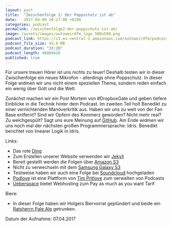 ```yaml
---
layout: post
title:  "Zwischenfolge 2: Der Poppschutz ist ab"
date:   2017-04-09 20:27:00 +0100
categories: podcast
permalink: /zwischenfolge2-der-poppschutz-ist-ab/
image: /assets/images/autoweirdfm_logo_500x500.png
podcast_link: https://s3.eu-central-1.amazonaws.com/autoweirdfm/podcasts/zwischenfolge-2-Der+Poppschutz-ist-ab.mp3
podcast_file_size: 45,8 MB
podcast_duration: "33:20"
podcast_length: 48009426
published: true
---
```


Für unsere treuen Hörer ist uns nichts zu teuer!
Deshalb testen wir in dieser Zwischenfolge ein neues Mikrofon - allerdings ohne Poppschutz.
In dieser Folge widmen wir uns nicht einem speziellen Thema, sondern reden einfach ein wenig über Gott und die Welt.

Zunächst machen wir ein Post Mortem von #DropboxGate und geben tiefere Einblicke in die Technik hinter dem Podcast.
Im zweiten Teil holt Benedikt zu einer vernichtenden Manöverkritik aus.
Haben wir uns zu weit von der Fan Base entfernt?
Sind wir Opfern des Kommerz geworden?
Nicht mehr real?
Zu weichgespült?
Sagt uns eure Meinung auf [GitHub](https://github.com/autoweirdfm/autoweirdfm.github.io/issues).
Am Ende widmen wir uns noch mal der nächsten großen Programmiersprache: Idris.
Benedikt berichtet von linearer Logik in Idris.

Links:

- Das rote [Ding](https://focusrite.de/usb-audio-interfaces/scarlett-2i4)
- Zum Erstellen unserer Website verwenden wir [Jekyll](http://jekyllrb.com/)
- Bereit gestellt werden die Folgen über [Amazon S3](https://aws.amazon.com/s3)
- Nicht zu verwechseln mit dem [Samsung Galaxy S3](https://de.wikipedia.org/wiki/Samsung_Galaxy_S_III)
- Testweise haben wir auch eine Folge bei [Soundcloud](https://soundcloud.com/) hochgeladen
- [Podlove](https://podlove.org/) ist eine Plattform von [Tim Pritlove](https://metaebene.me/timpritlove/) zum verwalten von Podcasts
- [Ueberspace](https://uberspace.de/) bietet Webhosting zum Pay as much as you want Tarif

Biere:

- In dieser Folge haben wir Holgers Biervorrat geplündert und beide ein [Ratsherrn Pale Ale](https://untappd.com/b/ratsherrn-brauerei-pale-ale/204742) getrunken.


Datum der Aufnahme: 07.04.2017
